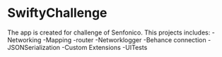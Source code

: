 # SwiftyChallenge
The app is created for challenge of Senfonico. This projects includes: -Networking -Mapping -router -Networklogger -Behance connection -JSONSerialization -Custom Extensions -UITests
